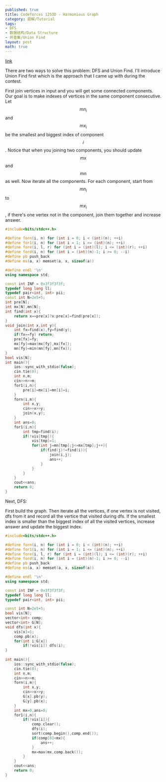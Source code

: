 ```yaml
---
published: true
title: Codeforces 1253D - Harmonious Graph
category: 题解/Tutorial
tags: 
- DFS
- 数据结构/Data Structure
- 并查集/Union Find
layout: post
math: true
---
```

<!-- more -->
[link](https://codeforces.com/contest/1253/problem/D)

There are two ways to solve this problem: DFS and Union Find. I'll introduce Union Find first which is the approach that I came up with during the contest.

First join vertices in input and you will get some connected components. Our goal is to make indexes of vertices in the same component consecutive. Let $$mn_i$$ and $$mx_i$$ be the smallest and biggest index of component $$i$$. Notice that when you joining two components, you should update $$mx$$ and $$mn$$ as well. Now iterate all the components. For each component, start from $$mn_i$$ to $$mx_i$$, if there's one vertex not in the component, join them together and increase answer.

```cpp
#include<bits/stdc++.h>

#define forn(i, n) for (int i = 0; i < (int)(n); ++i)
#define for1(i, n) for (int i = 1; i <= (int)(n); ++i)
#define fore(i, l, r) for (int i = (int)(l); i <= (int)(r); ++i)
#define ford(i, n) for (int i = (int)(n)-1; i >= 0; --i)
#define pb push_back
#define ms(a, x) memset(a, x, sizeof(a))

#define endl '\n'
using namespace std;

const int INF = 0x3f3f3f3f;
typedef long long ll;
typedef pair<int, int> pii;
const int N=2e5+5;
int pre[N];
int mx[N],mn[N];
int find(int x){
	return x==pre[x]?x:pre[x]=find(pre[x]);
}
void join(int x,int y){
	int fx=find(x),fy=find(y);
	if(fx==fy) return;
	pre[fx]=fy;
	mx[fy]=max(mx[fy],mx[fx]);
	mn[fy]=min(mn[fy],mn[fx]);
}
bool vis[N];
int main(){
    ios::sync_with_stdio(false);
    cin.tie(0);
	int n,m;
	cin>>n>>m;
	for1(i,n){
		pre[i]=mx[i]=mn[i]=i;
	}
	forn(i,m){
		int x,y;
		cin>>x>>y;
		join(x,y);
	}
	int ans=0;
	for1(i,n){
		int tmp=find(i);
		if(!vis[tmp]){
			vis[tmp]=1;
			for(int j=mn[tmp];j<=mx[tmp];j++){
				if(find(j)!=find(i)){
					join(i,j);
					ans++;
				}
			}
		}
	}
	cout<<ans;
    return 0;
}
```

Next, DFS:

First build the graph. Then iterate all the vertices, if one vertex is not visited, dfs from it and record all the vertice that visited during dfs. If the smallest index is smaller than the biggest index of all the visited vertices, increase answer and update the biggest index.

```cpp
#include<bits/stdc++.h>

#define forn(i, n) for (int i = 0; i < (int)(n); ++i)
#define for1(i, n) for (int i = 1; i <= (int)(n); ++i)
#define fore(i, l, r) for (int i = (int)(l); i <= (int)(r); ++i)
#define ford(i, n) for (int i = (int)(n)-1; i >= 0; --i)
#define pb push_back
#define ms(a, x) memset(a, x, sizeof(a))

#define endl '\n'
using namespace std;

const int INF = 0x3f3f3f3f;
typedef long long ll;
typedef pair<int, int> pii;

const int N=2e5+5;
bool vis[N];
vector<int> comp;
vector<int> G[N];
void dfs(int x){
	vis[x]=1;
	comp.pb(x);
	for(int i:G[x])
		if(!vis[i]) dfs(i);
}
	
int main(){
    ios::sync_with_stdio(false);
    cin.tie(0);
	int n,m;
	cin>>n>>m;
	forn(i,m){
		int x,y;
		cin>>x>>y;
		G[x].pb(y);
		G[y].pb(x);
	}
	int mx=0,ans=0;
	for1(i,n){
		if(!vis[i]){
			comp.clear();
			dfs(i);
			sort(comp.begin(),comp.end());
			if(comp[0]<mx){
				ans++;
			}
			mx=max(mx,comp.back());
		}
	}
	cout<<ans;
    return 0;
}
```
